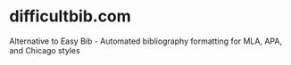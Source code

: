# difficultbib.com
Alternative to Easy Bib - Automated bibliography formatting for MLA, APA, and Chicago styles
